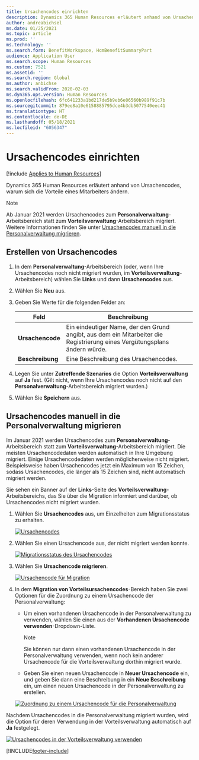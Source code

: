 ```yaml
---
title: Ursachencodes einrichten
description: Dynamics 365 Human Resources erläutert anhand von Ursachencodes, warum sich die Vorteile eines Mitarbeiters ändern.
author: andreabichsel
ms.date: 01/25/2021
ms.topic: article
ms.prod: ''
ms.technology: ''
ms.search.form: BenefitWorkspace, HcmBenefitSummaryPart
audience: Application User
ms.search.scope: Human Resources
ms.custom: 7521
ms.assetid: ''
ms.search.region: Global
ms.author: anbichse
ms.search.validFrom: 2020-02-03
ms.dyn365.ops.version: Human Resources
ms.openlocfilehash: 6fc641233a1bd217de5b9eb6e06560b989f91c7b
ms.sourcegitcommit: 879ee8a10e6158885795dce4b3db5077540eec41
ms.translationtype: HT
ms.contentlocale: de-DE
ms.lasthandoff: 05/18/2021
ms.locfileid: "6056347"
---
```

# <a name="set-up-reason-codes"></a>Ursachencodes einrichten

[!include [Applies to Human Resources](../includes/applies-to-hr.md)]

Dynamics 365 Human Resources erläutert anhand von Ursachencodes, warum sich die Vorteile eines Mitarbeiters ändern.

> [!NOTE]
> Ab Januar 2021 werden Ursachencodes zum **Personalverwaltung**-Arbeitsbereich statt zum **Vorteilsverwaltung**-Arbeitsbereich migriert. Weitere Informationen finden Sie unter [Ursachencodes manuell in die Personalverwaltung migrieren](hr-benefits-setup-reason-codes.md#manually-migrate-reason-codes-to-personnel-management).

## <a name="create-reason-codes"></a>Erstellen von Ursachencodes

1. In dem **Personalverwaltung**-Arbeitsbereich (oder, wenn Ihre Ursachencodes noch nicht migriert wurden, im **Vorteilsverwaltung**-Arbeitsbereich) wählen Sie **Links** und dann **Ursachencodes** aus.

2. Wählen Sie **Neu** aus.

3. Geben Sie Werte für die folgenden Felder an:

   | Feld | Beschreibung |
   | --- | --- |
   | **Ursachencode** | Ein eindeutiger Name, der den Grund angibt, aus dem ein Mitarbeiter die Registrierung eines Vergütungsplans ändern würde. |
   | **Beschreibung** | Eine Beschreibung des Ursachencodes. |

4. Legen Sie unter **Zutreffende Szenarios** die Option **Vorteilsverwaltung** auf **Ja** fest. (Gilt nicht, wenn Ihre Ursachencodes noch nicht auf den **Personalverwaltung**-Arbeitsbereich migriert wurden.)

5. Wählen Sie **Speichern** aus.

## <a name="manually-migrate-reason-codes-to-personnel-management"></a>Ursachencodes manuell in die Personalverwaltung migrieren

Im Januar 2021 werden Ursachencodes zum **Personalverwaltung**-Arbeitsbereich statt zum **Vorteilsverwaltung**-Arbeitsbereich migriert. Die meisten Ursachencodedaten werden automatisch in Ihre Umgebung migriert. Einige Ursachencodedaten werden möglicherweise nicht migriert. Beispielsweise haben Ursachencodes jetzt ein Maximum von 15 Zeichen, sodass Ursachencodes, die länger als 15 Zeichen sind, nicht automatisch migriert werden.

Sie sehen ein Banner auf der **Links**-Seite des **Vorteilsverwaltung**-Arbeitsbereichs, das Sie über die Migration informiert und darüber, ob Ursachencodes nicht migriert wurden.

1. Wählen Sie **Ursachencodes** aus, um Einzelheiten zum Migrationsstatus zu erhalten.

   [![Ursachencodes](./media/hr-benefits-setup-reason-codes-link.png)](./media/hr-benefits-setup-reason-codes-link.png)

2. Wählen Sie einen Ursachencode aus, der nicht migriert werden konnte.

   [![Migrationsstatus des Ursachencodes](./media/hr-benefits-setup-reason-codes-status.png)](./media/hr-benefits-setup-reason-codes-status.png)

3. Wählen Sie **Ursachencode migrieren**.

   [![Ursachencode für Migration](./media/hr-benefits-setup-reason-codes-migrate.png)](./media/hr-benefits-setup-reason-codes-migrate.png)

4. In dem **Migration von Vorteilsursachencodes**-Bereich haben Sie zwei Optionen für die Zuordnung zu einem Ursachencode der Personalverwaltung:

   - Um einen vorhandenen Ursachencode in der Personalverwaltung zu verwenden, wählen Sie einen aus der **Vorhandenen Ursachencode verwenden**-Dropdown-Liste.
     > [!NOTE]
     > Sie können nur dann einen vorhandenen Ursachencode in der Personalverwaltung verwenden, wenn noch kein anderer Ursachencode für die Vorteilsverwaltung dorthin migriert wurde.
   - Geben Sie einen neuen Ursachencode in **Neuer Ursachencode** ein, und geben Sie dann eine Beschreibung in ein **Neue Beschreibung** ein, um einen neuen Ursachencode in der Personalverwaltung zu erstellen.

   [![Zuordnung zu einem Ursachencode für die Personalverwaltung](./media/hr-benefits-setup-reason-codes-mapping.png)](./media/hr-benefits-setup-reason-codes-mapping.png)

Nachdem Ursachencodes in die Personalverwaltung migriert wurden, wird die Option für deren Verwendung in der Vorteilsverwaltung automatisch auf **Ja** festgelegt.

[![Ursachencodes in der Vorteilsverwaltung verwenden](./media/hr-benefits-setup-reason-codes-use.png)](./media/hr-benefits-setup-reason-codes-use.png)

[!INCLUDE[footer-include](../includes/footer-banner.md)]
